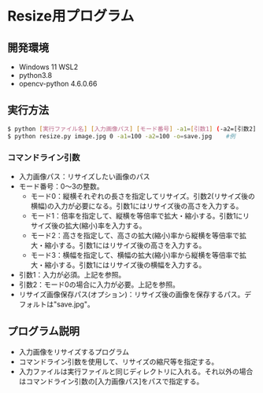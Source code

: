 # Resize用プログラム

## 開発環境
- Windows 11 WSL2
- python3.8
- opencv-python 4.6.0.66

## 実行方法
```bash
$ python [実行ファイル名] [入力画像パス] [モード番号] -a1=[引数1] (-a2=[引数2]) (-o=[リサイズ画像保存パス])
$ python resize.py image.jpg 0 -a1=100 -a2=100 -o=save.jpg    #例
```
### コマンドライン引数
- 入力画像パス：リサイズしたい画像のパス
- モード番号：0～3の整数。
    - モード0：縦横それぞれの長さを指定してリサイズ。引数2(リサイズ後の横幅)の入力が必要になる。引数1にはリサイズ後の高さを入力する。
    - モード1：倍率を指定して、縦横を等倍率で拡大・縮小する。引数1にリサイズ後の拡大(縮小)率を入力する。
    - モード2：高さを指定して、高さの拡大(縮小)率から縦横を等倍率で拡大・縮小する。引数1にはリサイズ後の高さを入力する。
    - モード3：横幅を指定して、横幅の拡大(縮小)率から縦横を等倍率で拡大・縮小する。引数1にはリサイズ後の横幅を入力する。
- 引数1：入力が必須。上記を参照。
- 引数2：モード0の場合に入力が必要。上記を参照。
- リサイズ画像保存パス(オプション)：リサイズ後の画像を保存するパス。デフォルトは"save.jpg"。

## プログラム説明
- 入力画像をリサイズするプログラム
- コマンドライン引数を使用して、リサイズの縮尺等を指定する。
- 入力ファイルは実行ファイルと同じディレクトリに入れる。それ以外の場合はコマンドライン引数の[入力画像パス]をパスで指定する。


<!-- 
git add README.md
git commit -m "コメント"
git push -u origin master
-->